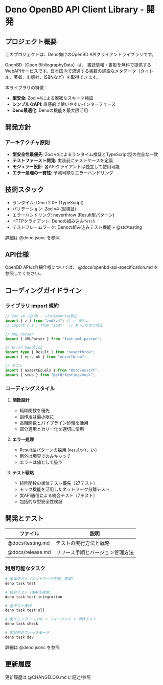 # Deno OpenBD API Client Library - 開発

## プロジェクト概要

このプロジェクトは、Deno向けのOpenBD APIクライアントライブラリです。

OpenBD（Open BibliographyData）は、
書誌情報・書影を無料で提供するWebAPIサービスです。日本国内で流通する書籍の詳細なメタデータ（タイトル、著者、出版社、ISBNなど）を取得できます。

本ライブラリの特徴：

- **型安全**: Zod v4による厳密なスキーマ検証
- **シンプルなAPI**: 直感的で使いやすいインターフェース
- **Deno最適化**: Denoの機能を最大限活用

## 開発方針

### アーキテクチャ原則

- **型安全性最優先**: Zod v4によるランタイム検証とTypeScript型の完全な一致
- **テストファースト開発**: 実装前にテストケースを定義
- **モジュラー設計**: 各APIクライアントは独立して使用可能
- **エラー処理の一貫性**: 予測可能なエラーハンドリング

## 技術スタック

- ランタイム: Deno 2.0+ (TypeScript)
- バリデーション: Zod v4 (型検証)
- エラーハンドリング: neverthrow (Result型パターン)
- HTTPクライアント: Denoの組み込み`fetch`
- テストフレームワーク: Denoの組み込みテスト機能 + @std/testing

詳細は @deno.jsonc を参照

## API仕様

OpenBD APIの詳細仕様については、 @docs/openbd-api-specification.md
を参照してください。

## コーディングガイドライン

### ライブラリ import 規約

```typescript
// Zod v4 (必須) - v3のimportは禁止
import { z } from "zod/v4"; // ✅ 正しい
// import { z } from "zod";  // ❌ v3なので禁止

// XML Parser
import { XMLParser } from "fast-xml-parser";

// Error handling
import type { Result } from "neverthrow";
import { err, ok } from "neverthrow";

// テスト
import { assertEquals } from "@std/assert";
import { stub } from "@std/testing/mock";
```

### コーディングスタイル

1. **関数設計**
   - 純粋関数を優先
   - 副作用は最小限に
   - 高階関数とパイプライン処理を活用
   - 部分適用とカリー化を適切に使用

2. **エラー処理**
   - Result型パターンの採用 (`Result<T, E>`)
   - 例外は境界でのみキャッチ
   - エラーは値として扱う

3. **テスト戦略**
   - 純粋関数の単体テスト優先（27テスト）
   - モック機能を活用したネットワーク分離テスト
   - 実API通信による統合テスト（7テスト）
   - 包括的な型安全性検証

## 開発とテスト

| ファイル         | 説明                             |
| ---------------- | -------------------------------- |
| @docs/testing.md | テストの実行方法と戦略           |
| @docs/release.md | リリース手順とバージョン管理方法 |

### 利用可能なタスク

```bash
# 単体テスト（ネットワーク不要、高速）
deno task test

# 統合テスト（実API通信）
deno task test:integration

# 全テスト実行
deno task test:all

# 型チェック + Lint + フォーマット + 単体テスト
deno task check

# 開発中のウォッチモード
deno task dev
```

詳細は @deno.jsonc を参照

## 更新履歴

更新履歴は @CHANGELOG.md に記述/参照
